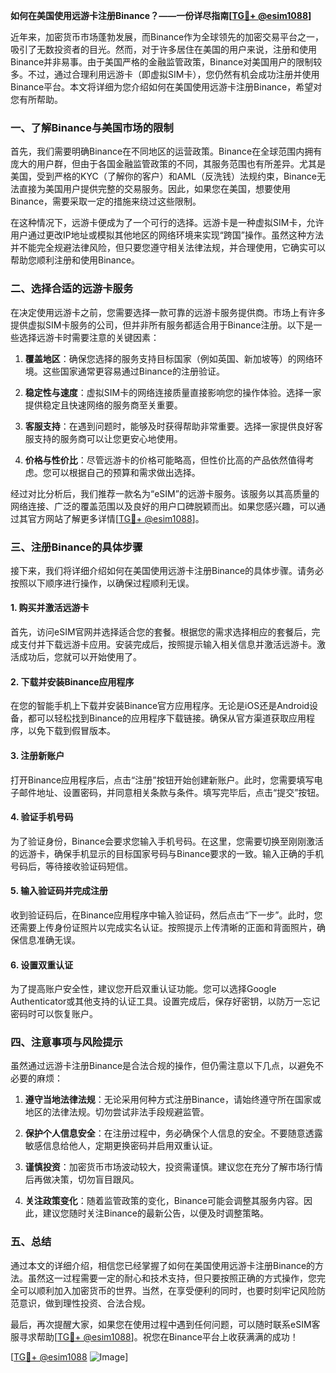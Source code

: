 **如何在美国使用远游卡注册Binance？——一份详尽指南[[TG💪+ @esim1088](https://t.me/s/esim1088)]**

近年来，加密货币市场蓬勃发展，而Binance作为全球领先的加密交易平台之一，吸引了无数投资者的目光。然而，对于许多居住在美国的用户来说，注册和使用Binance并非易事。由于美国严格的金融监管政策，Binance对美国用户的限制较多。不过，通过合理利用远游卡（即虚拟SIM卡），您仍然有机会成功注册并使用Binance平台。本文将详细为您介绍如何在美国使用远游卡注册Binance，希望对您有所帮助。

### **一、了解Binance与美国市场的限制**

首先，我们需要明确Binance在不同地区的运营政策。Binance在全球范围内拥有庞大的用户群，但由于各国金融监管政策的不同，其服务范围也有所差异。尤其是美国，受到严格的KYC（了解你的客户）和AML（反洗钱）法规约束，Binance无法直接为美国用户提供完整的交易服务。因此，如果您在美国，想要使用Binance，需要采取一定的措施来绕过这些限制。

在这种情况下，远游卡便成为了一个可行的选择。远游卡是一种虚拟SIM卡，允许用户通过更改IP地址或模拟其他地区的网络环境来实现“跨国”操作。虽然这种方法并不能完全规避法律风险，但只要您遵守相关法律法规，并合理使用，它确实可以帮助您顺利注册和使用Binance。

### **二、选择合适的远游卡服务**

在决定使用远游卡之前，您需要选择一款可靠的远游卡服务提供商。市场上有许多提供虚拟SIM卡服务的公司，但并非所有服务都适合用于Binance注册。以下是一些选择远游卡时需要注意的关键因素：

1. **覆盖地区**：确保您选择的服务支持目标国家（例如英国、新加坡等）的网络环境。这些国家通常更容易通过Binance的注册验证。
   
2. **稳定性与速度**：虚拟SIM卡的网络连接质量直接影响您的操作体验。选择一家提供稳定且快速网络的服务商至关重要。

3. **客服支持**：在遇到问题时，能够及时获得帮助非常重要。选择一家提供良好客服支持的服务商可以让您更安心地使用。

4. **价格与性价比**：尽管远游卡的价格可能略高，但性价比高的产品依然值得考虑。您可以根据自己的预算和需求做出选择。

经过对比分析后，我们推荐一款名为“eSIM”的远游卡服务。该服务以其高质量的网络连接、广泛的覆盖范围以及良好的用户口碑脱颖而出。如果您感兴趣，可以通过其官方网站了解更多详情[[TG💪+ @esim1088](https://t.me/s/esim1088)]。

### **三、注册Binance的具体步骤**

接下来，我们将详细介绍如何在美国使用远游卡注册Binance的具体步骤。请务必按照以下顺序进行操作，以确保过程顺利无误。

#### **1. 购买并激活远游卡**

首先，访问eSIM官网并选择适合您的套餐。根据您的需求选择相应的套餐后，完成支付并下载远游卡应用。安装完成后，按照提示输入相关信息并激活远游卡。激活成功后，您就可以开始使用了。

#### **2. 下载并安装Binance应用程序**

在您的智能手机上下载并安装Binance官方应用程序。无论是iOS还是Android设备，都可以轻松找到Binance的应用程序下载链接。确保从官方渠道获取应用程序，以免下载到假冒版本。

#### **3. 注册新账户**

打开Binance应用程序后，点击“注册”按钮开始创建新账户。此时，您需要填写电子邮件地址、设置密码，并同意相关条款与条件。填写完毕后，点击“提交”按钮。

#### **4. 验证手机号码**

为了验证身份，Binance会要求您输入手机号码。在这里，您需要切换至刚刚激活的远游卡，确保手机显示的目标国家号码与Binance要求的一致。输入正确的手机号码后，等待接收验证码短信。

#### **5. 输入验证码并完成注册**

收到验证码后，在Binance应用程序中输入验证码，然后点击“下一步”。此时，您还需要上传身份证照片以完成实名认证。按照提示上传清晰的正面和背面照片，确保信息准确无误。

#### **6. 设置双重认证**

为了提高账户安全性，建议您开启双重认证功能。您可以选择Google Authenticator或其他支持的认证工具。设置完成后，保存好密钥，以防万一忘记密码时可以恢复账户。

### **四、注意事项与风险提示**

虽然通过远游卡注册Binance是合法合规的操作，但仍需注意以下几点，以避免不必要的麻烦：

1. **遵守当地法律法规**：无论采用何种方式注册Binance，请始终遵守所在国家或地区的法律法规。切勿尝试非法手段规避监管。

2. **保护个人信息安全**：在注册过程中，务必确保个人信息的安全。不要随意透露敏感信息给他人，定期更换密码并启用双重认证。

3. **谨慎投资**：加密货币市场波动较大，投资需谨慎。建议您在充分了解市场行情后再做决策，切勿盲目跟风。

4. **关注政策变化**：随着监管政策的变化，Binance可能会调整其服务内容。因此，建议您随时关注Binance的最新公告，以便及时调整策略。

### **五、总结**

通过本文的详细介绍，相信您已经掌握了如何在美国使用远游卡注册Binance的方法。虽然这一过程需要一定的耐心和技术支持，但只要按照正确的方式操作，您完全可以顺利加入加密货币的世界。当然，在享受便利的同时，也要时刻牢记风险防范意识，做到理性投资、合法合规。

最后，再次提醒大家，如果您在使用过程中遇到任何问题，可以随时联系eSIM客服寻求帮助[[TG💪+ @esim1088](https://t.me/s/esim1088)]。祝您在Binance平台上收获满满的成功！

[[TG💪+ @esim1088](https://t.me/s/esim1088) ![Image](https://i.postimg.cc/4NQfJmqS/Snipaste-2025-05-13-00-14-12.png)]